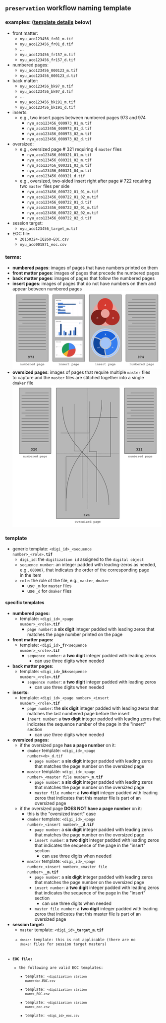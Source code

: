 ## `preservation` workflow naming template
### examples: ([template details](#template) below)
  * front matter:
    * `nyu_aco123456_fr01_m.tif`
    * `nyu_aco123456_fr01_d.tif`
    * ...
    * `nyu_aco123456_fr157_m.tif`
    * `nyu_aco123456_fr157_d.tif`
  * numbered pages:
    * `nyu_aco123456_000123_m.tif`
    * `nyu_aco123456_000123_d.tif`
  * back matter:
    * `nyu_aco123456_bk97_m.tif`
    * `nyu_aco123456_bk97_d.tif`
    * ...
    * `nyu_aco123456_bk191_m.tif`
    * `nyu_aco123456_bk191_d.tif`
  * inserts:
    * e.g., two insert pages between numbered pages 973 and 974
      * `nyu_aco123456_000973_01_m.tif`
      * `nyu_aco123456_000973_01_d.tif`
      * `nyu_aco123456_000973_02_m.tif`
      * `nyu_aco123456_000973_02_d.tif`
  * oversized:
    * e.g., oversized page # 321 requiring 4 `master` files
      * `nyu_aco123456_000321_01_m.tif`
      * `nyu_aco123456_000321_02_m.tif`
      * `nyu_aco123456_000321_03_m.tif`
      * `nyu_aco123456_000321_04_m.tif`
      * `nyu_aco123456_000321_d.tif`
    * e.g., oversized, two-sided insert right after page # 722 requiring  
    two `master` files per side
      * `nyu_aco123456_000722_01_01_m.tif`
      * `nyu_aco123456_000722_01_02_m.tif`
      * `nyu_aco123456_000722_01_d.tif`
      * `nyu_aco123456_000722_02_01_m.tif`
      * `nyu_aco123456_000722_02_02_m.tif`
      * `nyu_aco123456_000722_02_d.tif`  
  * session target:
    * `nyu_aco123456_target_m.tif`
  * EOC file:
    * `20160324-IQ260-EOC.csv`
    * `nyu_aco001871_eoc.csv`

### terms:
  * **numbered pages**: images of pages that have numbers printed on them
  * **front matter pages**: images of pages that precede the numbered pages
  * **back matter pages**: images of pages that follow the numbered pages
  * **insert pages**: images of pages that do not have numbers on them and   
    appear between numbered pages
  ![](./insert-example.png)
  * **oversized pages**: images of pages that require multiple `master` files  
    to capture and the `master` files are stitched together into a single   
    `dmaker` file
  ![](./oversized-example.png)

  ### template
  * generic template: <code>&lt;digi_id&gt;\_&lt;sequence number&gt;\_&lt;role&gt;<b>.tif</b></code>
    * `digi_id`: the `digitization id` assigned to the `digital object`
    * `sequence number`: an integer padded with leading-zeros as needed,  
    e.g., `000007`, that indicates the order of the corresponding page  
    in the item
    * `role`: the role of the file, e.g., `master`, `dmaker`
      * use `_m` for `master` files
      * use `_d` for `dmaker` files

#### specific templates
* **numbered pages:**
  * template: <code>&lt;digi_id&gt;\_&lt;page number&gt;\_&lt;role&gt;<b>.tif</b></code>
    * `page number`: a **six digit** integer padded with leading zeros that  
    matches the page number printed on the page
* **front matter pages:**
  * template: <code>&lt;digi_id&gt;<b>\_fr</b>&lt;sequence number&gt;\_&lt;role&gt;<b>.tif</b></code>
    * `sequence number`: a **two digit** integer padded with leading zeros
      * can use three digits when needed
* **back matter pages:**
  * template: <code>&lt;digi_id&gt;<b>\_bk</b>&lt;sequence number&gt;_&lt;role&gt;<b>.tif</b></code>
    * `sequence number`: a **two digit** integer padded with leading zeros
      * can use three digits when needed
* **inserts:**
  * template: <code>&lt;digi_id&gt;\_&lt;page number&gt;\_&lt;insert number&gt;\_&lt;role&gt;<b>.tif</b></code>
    * `page number`: the **six digit** integer padded with leading zeros that  
    matches the last numbered page before the insert
    * `insert number`: a **two digit** integer padded with leading zeros that indicates the sequence number of the page in the "insert" section
      * can use three digits when needed
* **oversized pages:**
  * if the oversized page **has a page number** on it:
    * `dmaker` template: <code>&lt;digi_id&gt;\_&lt;page number&gt;\<b>_d.tif</b></code>
      * `page number`: a **six digit** integer padded with leading zeros that matches the page number on the oversized page
    * `master` template: <code>&lt;digi_id&gt;\_&lt;page number&gt;\_&lt;master file number&gt;<b>\_m.tif</b></code>
      * `page number`: a **six digit** integer padded with leading zeros that matches the page number on the oversized page
      * `master file number`: a **two digit** integer padded with leading zeros that indicates that this master file is part of an oversized page
  * if the oversized page **DOES NOT have a page number** on it:
    * this is the "oversized insert" case
    * `dmaker` template: <code>&lt;digi_id&gt;\_&lt;page number&gt;\_&lt;insert number&gt;\_<b>\_d.tif</b></code>
      * `page number`: a **six digit** integer padded with leading zeros that matches the page number on the oversized page
      * `insert number`: a **two digit** integer padded with leading zeros that indicates the sequence of the page in the "insert" section
        * can use three digits when needed
    * `master` template: <code>&lt;digi_id&gt;\_&lt;page number&gt;\_&lt;insert number&gt;\_&lt;master file number&gt;\_<b>\_m.tif</b></code>
      * `page number`: a **six digit** integer padded with leading zeros that matches the page number on the oversized page
      * `insert number`: a **two digit** integer padded with leading zeros that indicates the sequence of the page in the "insert" section
        * can use three digits when needed
      * `master file number`: a **two digit** integer padded with leading zeros that indicates that this master file is part of an oversized page
* **session target:**
  * `master` template: <code>&lt;digi_id&gt;<b>\_target_m.tif</b></cpde>
  * `dmaker` template: this is not applicable (there are no `dmaker` files for session target masters)
* **EOC file:**
  * the following are valid EOC templates:
    * template: <code>&lt;digitization station name&gt;\<b>-EOC.csv</b></code>
    * template: <code>&lt;digitization station name&gt;_EOC.csv</code>
    * template: <code>&lt;digitization station name&gt;_eoc.csv</code>
    * template: <code>&lt;digi_id&gt;_eoc.csv</code>
